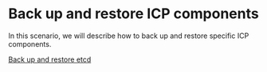 # Back up and restore ICP components

In this scenario, we will describe how to back up and restore specific ICP components.

[Back up and restore etcd](etcd.md)


